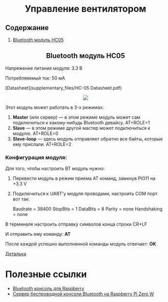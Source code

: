 <h1 align="center">Управление вентилятором</h1>
<h2>Содержание</h2>
<ol>
<li><a href="#bluetooth-модуль-hc05">Bluetooth модуль HC05</a></li>
</ol>

<h2 align="center">Bluetooth модуль HC05</h2>

Напряжение питания модуля: 3.3 В

Потребляяемый ток: 50 мА

[Datasheet](supplementary_files/HC-05 Datasheet.pdf)

<p align="center"><img src="*supplementary_files/1.jpg"></p>

Этот модуль может работать в 3-х режимах:
1. **Master** (или сервер) — в этом режиме модуль может сам подключиться к какому-нибудь Bluetooth девайсу. AT+ROLE=1
2. **Slave** — в этом режиме другой мастер может подключиться к модулю. AT+ROLE=0
3. **Slave-loop** — здесь модуль отправляет обратно все байты, которые ему прислали. AT+ROLE=2

### Конфигурация модуля:

Для того, чтобы настроить BT модуль нужно:
1. Перевести модуль в режим приема AT команд, замкнув PIO11 на +3.3 V
2. Подключиться к UART'у модуля проводами, настроить COM порт вот так:

    Baudrate = 38400
    StopBits = 1
    DataBits = 8
    Parity = none
    Handshaking = none

В терминале настроить отправку символов конца строки CR+LF

И отправить ему команду: **AT**

После каждой успешно выполненной команды модуль отвечает: **OK**

[Деталька](http://we.easyelectronics.ru/part/rabota-s-bluetooth-modulem-hc05.html)

# Полезные ссылки

+ [Bluetooth консоль для Raspberry](https://hacks.mozilla.org/2017/02/headless-raspberry-pi-configuration-over-bluetooth/)
+ [Cервер беспроводной консоли Bluetooth на Raspberry Pi Zero W](https://www.historiantech.com/create-a-bluetooth-wireless-console-server-with-raspberry-pi-zero-w/)
